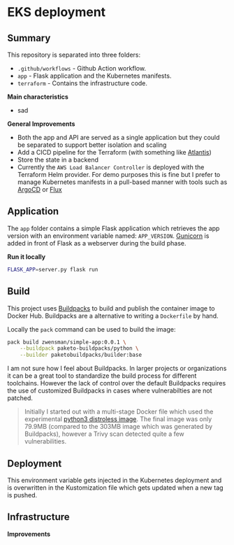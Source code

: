 # EKS deployment
## Summary

This repository is separated into three folders:

- `.github/workflows` - Github Action workflow.
- `app` - Flask application and the Kubernetes manifests.
- `terraform` - Contains the infrastructure code.

**Main characteristics**
- sad

**General Improvements**
- Both the app and API are served as a single application but they could be separated to support better isolation and scaling
- Add a CICD pipeline for the Terraform (with something like [Atlantis](https://www.runatlantis.io/))
- Store the state in a backend
- Currently the `AWS Load Balancer Controller` is deployed with the Terraform Helm provider. For demo purposes this is fine but I prefer
to manage Kubernetes manifests in a pull-based manner with tools such as [ArgoCD](https://argo-cd.readthedocs.io/en/stable/) or [Flux](https://fluxcd.io/)

## Application

The `app` folder contains a simple Flask application which retrieves the app version with an environment variable named: `APP_VERSION`. [Gunicorn](https://gunicorn.org/) is added in front of Flask as a webserver during the build phase.


**Run it locally**

```bash
FLASK_APP=server.py flask run
```

## Build

This project uses [Buildpacks](https://buildpacks.io) to build and publish the container image to Docker Hub. Buildpacks are a alternative to writing a `Dockerfile` by hand. 

Locally the `pack` command can be used to build the image:

```bash
pack build zwensman/simple-app:0.0.1 \
    --buildpack paketo-buildpacks/python \
    --builder paketobuildpacks/builder:base
```

I am not sure how I feel about Buildpacks. In larger projects or organizations it can be a great tool to standardize the build process for different toolchains. However the lack of control over the default Buildpacks requires the use of customized Buildpacks in cases where vulnerabilties are not patched.

> Initially I started out with a multi-stage Docker file which used the experimental [python3 distroless image](https://github.com/GoogleContainerTools/distroless/blob/main/experimental/python3/README.md). The final image was only 79.9MB (compared to the 303MB image which was generated by Buildpacks), however a Trivy scan detected quite a few vulnerabilities. 

## Deployment

This environment variable gets injected in the Kubernetes deployment and is overwritten in the Kustomization file which gets updated when a new tag is pushed.

## Infrastructure

**Improvements**
